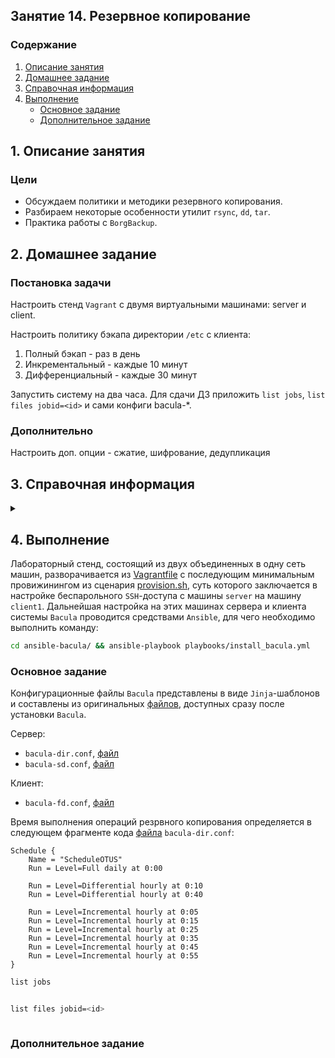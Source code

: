 ## Занятие 14. Резервное копирование
### Содержание
1. [Описание занятия](#description)  
2. [Домашнее задание](#homework)  
3. [Справочная информация](#info)  
4. [Выполнение](#exec)  
   - [Основное задание](#main)  
   - [Дополнительное задание](#add)


## 1. Описание занятия <a name="description"></a>
### Цели
- Обсуждаем политики и методики резервного копирования.  
- Разбираем некоторые особенности утилит `rsync`, `dd`, `tar`.  
- Практика работы с `BorgBackup`.   

## 2. Домашнее задание  <a name="homework"></a>
### Постановка задачи
Настроить стенд `Vagrant` с двумя виртуальными машинами: server и client.

Настроить политику бэкапа директории `/etc` с клиента:
1) Полный бэкап - раз в день
2) Инкрементальный - каждые 10 минут
3) Дифференциальный - каждые 30 минут

Запустить систему на два часа. Для сдачи ДЗ приложить `list jobs`, `list files jobid=<id>` и сами конфиги bacula-*.

### Дополнительно
Настроить доп. опции - сжатие, шифрование, дедупликация   

## 3. Справочная информация <a name="info"></a>  

<details>
   <summary></summary>
   
[Bacula](https://www.bacula.org/)  
[Официальная документация](https://www.bacula.org/documentation/documentation/)  

`Bacula` состоит из нескольких программных компонентов и основывается на модели «сервер-клиент». Компоненты сервера Bacula не обязательно запускать на одном сервере.  

Сервер `Bacula` (также сервер бэкапа) включает в себя следующие компоненты:
- `Bacula Director` (DIR): программное обеспечение, которое управляет операциями резервного копирования и восстановления, выполняемыми демонами File и Storage.  
- `Storage Daemon` (SD): программное обеспечение, которое выполняет операции чтения и записи на устройствах хранения, используемых для резервного копирования.  
- `Catalog` (каталог): сервисы, которые поддерживают базу данных резервных копий файлов. Данные хранятся в БД SQL, например, в `MySQL` или `PostgreSQL`.  
- `Bacula Console`: интерфейс командной строки, который позволяет администратору резервного копирования взаимодействовать с Bacula Director и управлять им.  

Клиент `Bacula` (сервер, данные которого будут копироваться) запускает `File Daemon` (FD). Это программное обеспечение, которое предоставляет серверу `Bacula` (в частности, Bacula Director) доступ к данным, которые нужно скопировать. Такие серверы называются клиентами бэкапа, или просто клиентами.

| Компонент          | Конфигурационный файл  |Компьютер
|:-------------------|:-----------------------|:-------
| Управления         | `bacula-dir.conf`      | Сервер, запускающий демон управления
| Хранения           | `bacula-sd.conf`       | Любой сервер, содержащий демон хранения
| Управления файлами | `bacula-fd.conf`       | Любой клиент, для которого нужно создавать резервные архивы
| Консоль управления | `bconsole.conf`        | Любой компьютер, который можно использовать для управления


- `Задания` — это базовые компоненты, характеризующие процесс работы утилиты, т. е. то, что представляет активность системы в виде выполняемых ею процессов. Задания построены на основе других компонентов: наборы файлов, клиенты, пулы памяти, а также схемы задания.  
- `Наборы файлов` — это, собственно, перечни как самих файлов, так и файловых систем. Они могут быть как включены в задания, так и исключены из них.  
- `Сообщения` — информация, включающая в себя данные о состоянии `Bacula`, которой демоны обмениваются между собой. Сообщения могут сохраняться в файлах журнала, а также отправляться по e-mail.  
- `Пулы` — это наборы физических устройств хранения.  

Проверка конфигурации:  
- `bacula-dir -tc /etc/bacula/bacula-dir.conf`   
- `bacula-sd -tc /etc/bacula/bacula-sd.conf`  
- `bacula-fd -tc /etc/bacula/bacula-fd.conf`  

</details>

## 4. Выполнение <a name="exec"></a>  

Лабораторный стенд, состоящий из двух объединенных в одну сеть машин, разворачивается из [Vagrantfile](https://github.com/che-a/OTUS_LinuxAdministrator/blob/master/tasks/14/Vagrantfile) с последующим минимальным провижинингом из сценария [provision.sh](https://github.com/che-a/OTUS_LinuxAdministrator/blob/master/tasks/14/provision.sh), суть которого заключается в настройке беспарольного `SSH`-доступа с машины `server` на машину `client1`.  Дальнейшая настройка на этих машинах сервера и клиента системы `Bacula` проводится средствами `Ansible`, для чего необходимо выполнить команду:
```bash
cd ansible-bacula/ && ansible-playbook playbooks/install_bacula.yml
```

### Основное задание <a name="main"></a>  
Конфигурационные файлы `Bacula` представлены в виде `Jinja`-шаблонов и составлены из оригинальных [файлов](https://github.com/che-a/OTUS_LinuxAdministrator/tree/master/tasks/14/orig_conf_files), доступных сразу после установки `Bacula`.  

Сервер:  
- `bacula-dir.conf`, [файл](https://github.com/che-a/OTUS_LinuxAdministrator/blob/master/tasks/14/ansible-bacula/roles/bacula/templates/server_bacula-dir.conf.j2)  
- `bacula-sd.conf`, [файл](https://github.com/che-a/OTUS_LinuxAdministrator/blob/master/tasks/14/ansible-bacula/roles/bacula/templates/server_bacula-sd.conf.j2)  

Клиент:  
- `bacula-fd.conf`, [файл](https://github.com/che-a/OTUS_LinuxAdministrator/blob/master/tasks/14/ansible-bacula/roles/bacula/templates/client_bacula-fd.conf.j2)  

Время выполнения операций резрвного копирования определяется в следующем фрагменте кода [файла](https://github.com/che-a/OTUS_LinuxAdministrator/blob/master/tasks/14/ansible-bacula/roles/bacula/templates/server_bacula-dir.conf.j2) `bacula-dir.conf`:  
```console
Schedule {
    Name = "ScheduleOTUS"
    Run = Level=Full daily at 0:00

    Run = Level=Differential hourly at 0:10
    Run = Level=Differential hourly at 0:40

    Run = Level=Incremental hourly at 0:05
    Run = Level=Incremental hourly at 0:15
    Run = Level=Incremental hourly at 0:25
    Run = Level=Incremental hourly at 0:35
    Run = Level=Incremental hourly at 0:45
    Run = Level=Incremental hourly at 0:55
}
```


```bash
list jobs
```
```console

```

```bash
list files jobid=<id>
```
```console

```



### Дополнительное задание <a name="add"></a>  



